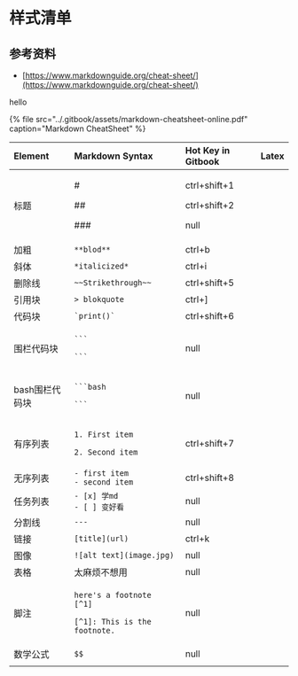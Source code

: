 # 样式清单

## 参考资料

* [https://www.markdownguide.org/cheat-sheet/](https://www.markdownguide.org/cheat-sheet/)

hello

{% file src="../.gitbook/assets/markdown-cheatsheet-online.pdf" caption="Markdown CheatSheet" %}

<table>
  <thead>
    <tr>
      <th style="text-align:left">Element</th>
      <th style="text-align:left">Markdown Syntax</th>
      <th style="text-align:left">Hot Key in Gitbook</th>
      <th style="text-align:left">Latex</th>
    </tr>
  </thead>
  <tbody>
    <tr>
      <td style="text-align:left">&#x6807;&#x9898;</td>
      <td style="text-align:left">
        <p>#</p>
        <p>##</p>
        <p>###</p>
      </td>
      <td style="text-align:left">
        <p>ctrl+shift+1</p>
        <p>ctrl+shift+2</p>
        <p>null</p>
      </td>
      <td style="text-align:left"></td>
    </tr>
    <tr>
      <td style="text-align:left">&#x52A0;&#x7C97;</td>
      <td style="text-align:left"><code>**blod**</code>
      </td>
      <td style="text-align:left">ctrl+b</td>
      <td style="text-align:left"></td>
    </tr>
    <tr>
      <td style="text-align:left">&#x659C;&#x4F53;</td>
      <td style="text-align:left"><code>*italicized*</code>
      </td>
      <td style="text-align:left">ctrl+i</td>
      <td style="text-align:left"></td>
    </tr>
    <tr>
      <td style="text-align:left">&#x5220;&#x9664;&#x7EBF;</td>
      <td style="text-align:left"><code>~~Strikethrough~~</code>
      </td>
      <td style="text-align:left">ctrl+shift+5</td>
      <td style="text-align:left"></td>
    </tr>
    <tr>
      <td style="text-align:left">&#x5F15;&#x7528;&#x5757;</td>
      <td style="text-align:left"><code>&gt; blokquote</code>
      </td>
      <td style="text-align:left">ctrl+]</td>
      <td style="text-align:left"></td>
    </tr>
    <tr>
      <td style="text-align:left">&#x4EE3;&#x7801;&#x5757;</td>
      <td style="text-align:left"><code>`print()`</code>
      </td>
      <td style="text-align:left">ctrl+shift+6</td>
      <td style="text-align:left"></td>
    </tr>
    <tr>
      <td style="text-align:left">&#x56F4;&#x680F;&#x4EE3;&#x7801;&#x5757;</td>
      <td style="text-align:left">
        <p><code>```</code>
        </p>
        <p><code>```</code>
        </p>
      </td>
      <td style="text-align:left">null</td>
      <td style="text-align:left"></td>
    </tr>
    <tr>
      <td style="text-align:left">bash&#x56F4;&#x680F;&#x4EE3;&#x7801;&#x5757;</td>
      <td style="text-align:left">
        <p><code>```bash</code>
        </p>
        <p><code>```</code>
        </p>
      </td>
      <td style="text-align:left">null</td>
      <td style="text-align:left"></td>
    </tr>
    <tr>
      <td style="text-align:left">&#x6709;&#x5E8F;&#x5217;&#x8868;</td>
      <td style="text-align:left">
        <p><code>1. First item</code>
        </p>
        <p><code>2. Second item</code>
        </p>
      </td>
      <td style="text-align:left">ctrl+shift+7</td>
      <td style="text-align:left"></td>
    </tr>
    <tr>
      <td style="text-align:left">&#x65E0;&#x5E8F;&#x5217;&#x8868;</td>
      <td style="text-align:left"><code>- first item<br />- second item</code>
      </td>
      <td style="text-align:left">ctrl+shift+8</td>
      <td style="text-align:left"></td>
    </tr>
    <tr>
      <td style="text-align:left">&#x4EFB;&#x52A1;&#x5217;&#x8868;</td>
      <td style="text-align:left"><code>- [x] &#x5B66;md<br />- [ ] &#x53D8;&#x597D;&#x770B;</code>
      </td>
      <td style="text-align:left">null</td>
      <td style="text-align:left"></td>
    </tr>
    <tr>
      <td style="text-align:left">&#x5206;&#x5272;&#x7EBF;</td>
      <td style="text-align:left"><code>---</code>
      </td>
      <td style="text-align:left">null</td>
      <td style="text-align:left"></td>
    </tr>
    <tr>
      <td style="text-align:left">&#x94FE;&#x63A5;</td>
      <td style="text-align:left"><code>[title](url)</code>
      </td>
      <td style="text-align:left">ctrl+k</td>
      <td style="text-align:left"></td>
    </tr>
    <tr>
      <td style="text-align:left">&#x56FE;&#x50CF;</td>
      <td style="text-align:left"><code>![alt text](image.jpg)</code>
      </td>
      <td style="text-align:left">null</td>
      <td style="text-align:left"></td>
    </tr>
    <tr>
      <td style="text-align:left">&#x8868;&#x683C;</td>
      <td style="text-align:left">&#x592A;&#x9EBB;&#x70E6;&#x4E0D;&#x60F3;&#x7528;</td>
      <td style="text-align:left">null</td>
      <td style="text-align:left"></td>
    </tr>
    <tr>
      <td style="text-align:left">&#x811A;&#x6CE8;</td>
      <td style="text-align:left">
        <p><code>here&apos;s a footnote<br />[^1]</code>
        </p>
        <p><code>[^1]: This is the footnote.</code>
        </p>
      </td>
      <td style="text-align:left">null</td>
      <td style="text-align:left"></td>
    </tr>
    <tr>
      <td style="text-align:left">&#x6570;&#x5B66;&#x516C;&#x5F0F;</td>
      <td style="text-align:left"><code>$$</code>
      </td>
      <td style="text-align:left">null</td>
      <td style="text-align:left"></td>
    </tr>
    <tr>
      <td style="text-align:left"></td>
      <td style="text-align:left"></td>
      <td style="text-align:left"></td>
      <td style="text-align:left"></td>
    </tr>
  </tbody>
</table>





